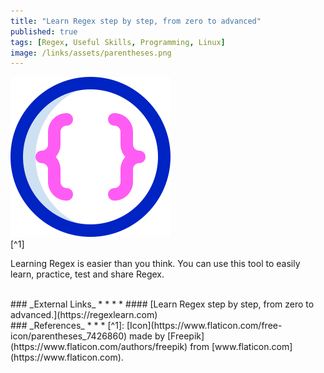 ```yaml
---
title: "Learn Regex step by step, from zero to advanced"
published: true
tags: [Regex, Useful Skills, Programming, Linux]
image: /links/assets/parentheses.png
---
```


![](/links/assets/parentheses.png)
<br>
[^1]

Learning Regex is easier than you think. You can use this tool to easily learn, practice, test and share Regex.

<br>
### _External Links_
* * *
* #### [Learn Regex step by step, from zero to advanced.](https://regexlearn.com)

<br>
### _References_
* * *
[^1]: [Icon](https://www.flaticon.com/free-icon/parentheses_7426860) made by [Freepik](https://www.flaticon.com/authors/freepik) from [www.flaticon.com](https://www.flaticon.com).
